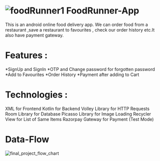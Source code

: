 # ![foodRunner1](https://user-images.githubusercontent.com/67462478/229034179-c92ddd51-5911-45de-9baa-8008ead14b85.png) FoodRunner-App 


This is an android online food delivery app. We can order food from a restaurant ,save a restaurant to favourites , check our order history etc.It also have payment gateway.

# Features :
  *SignUp and SignIn
  *OTP and Change password for forgotten password
  *Add to Favourites
  *Order History
  *Payment after adding to Cart
  
# Technologies :
  XML for Frontend
  Kotlin for Backend
  Volley Library for HTTP Requests
  Room Library for Database
  Picasso Library for Image Loading
  Recycler View for List of Same Items
  Razorpay Gateway for Payment (Test Mode)
  
# Data-Flow
![final_project_flow_chart](https://user-images.githubusercontent.com/67462478/229033822-cc78af4b-3ce8-4789-a3c8-6b8e3eadc358.jpg)
